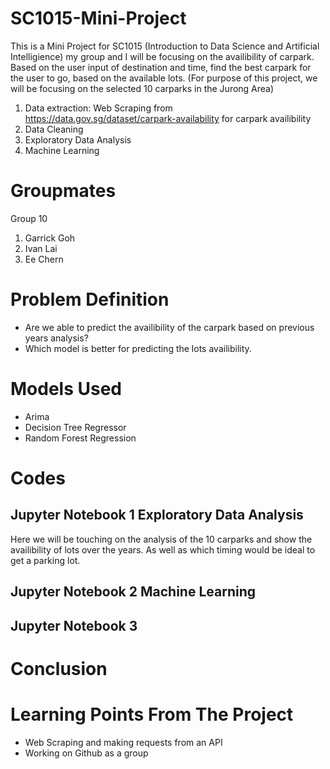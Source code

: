 # SC1015-Mini-Project
This is a Mini Project for SC1015 (Introduction to Data Science and Artificial Intelligience) my group and I will be focusing on the availibility of carpark. Based on the user input of destination and time, find the best carpark for the user to go, based on the available lots. (For purpose of this project, we will be focusing on the selected 10 carparks in the Jurong Area)
1. Data extraction: Web Scraping from https://data.gov.sg/dataset/carpark-availability for carpark availibility
2. Data Cleaning
3. Exploratory Data Analysis
4. Machine Learning

# Groupmates
Group 10
1. Garrick Goh
2. Ivan Lai
3. Ee Chern

# Problem Definition
* Are we able to predict the availibility of the carpark based on previous years analysis?
* Which model is better for predicting the lots availibility.

# Models Used
* Arima
* Decision Tree Regressor
* Random Forest Regression

# Codes
## Jupyter Notebook 1 Exploratory Data Analysis
Here we will be touching on the analysis of the 10 carparks and show the availibility of lots over the years. As well as which timing would be ideal to get a parking lot.
## Jupyter Notebook 2 Machine Learning
## Jupyter Notebook 3 

# Conclusion 

# Learning Points From The Project
* Web Scraping and making requests from an API
* Working on Github as a group
